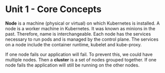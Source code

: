 # Unit 1 - Core Concepts

**Node** is a machine (physical or virtual) on which Kubernetes is installed.  A node is a worker machine in Kubernetes. It was known as minions in the past. Therefore, name is interchangeable.  Each node has the services necessary to run pods and is managed by the control plane.  The services on a node include the container runtime, kubelet and kube-proxy.

If one node fails our application will fail. To prevent this, we could have multiple nodes. Then a **cluster** is a set of nodes grouped together. If one node fails the application will still be running on the other nodes.